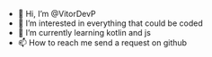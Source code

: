 - 👋 Hi, I’m @VitorDevP
- 👀 I’m interested in everything that could be coded
- 🌱 I’m currently learning kotlin and js
- 📫 How to reach me send a request on github

<!---
VitorDevP/VitorDevP is a ✨ special ✨ repository because its `README.md` (this file) appears on your GitHub profile.
You can click the Preview link to take a look at your changes.
--->
